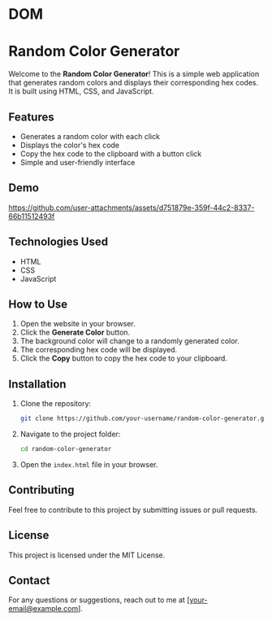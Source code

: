 # DOM
# Random Color Generator

Welcome to the **Random Color Generator**! This is a simple web application that generates random colors and displays their corresponding hex codes. It is built using HTML, CSS, and JavaScript.

## Features
- Generates a random color with each click
- Displays the color's hex code
- Copy the hex code to the clipboard with a button click
- Simple and user-friendly interface

## Demo


https://github.com/user-attachments/assets/d751879e-359f-44c2-8337-66b11512493f


## Technologies Used
- HTML
- CSS
- JavaScript

## How to Use
1. Open the website in your browser.
2. Click the **Generate Color** button.
3. The background color will change to a randomly generated color.
4. The corresponding hex code will be displayed.
5. Click the **Copy** button to copy the hex code to your clipboard.

## Installation
1. Clone the repository:
   ```bash
   git clone https://github.com/your-username/random-color-generator.git
   ```
2. Navigate to the project folder:
   ```bash
   cd random-color-generator
   ```
3. Open the `index.html` file in your browser.

## Contributing
Feel free to contribute to this project by submitting issues or pull requests.

## License
This project is licensed under the MIT License.

## Contact
For any questions or suggestions, reach out to me at [your-email@example.com].

